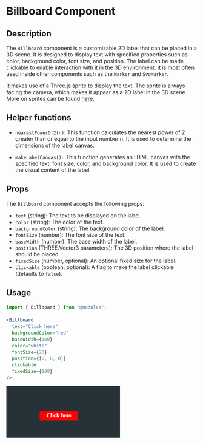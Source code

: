 # Billboard Component

## Description

The `Billboard` component is a customizable 2D label that can be placed in a 3D scene. It is designed to display text with specified properties such as color, background color, font size, and position. The label can be made clickable to enable interaction with it in the 3D environment. It is most often used inside other components such as the `Marker` and `SvgMarker`.

It makes use of a Three.js sprite to display the text. The sprite is always facing the camera, which makes it appear as a 2D label in the 3D scene. More on sprites can be found [here](https://threejs.org/docs/#api/en/objects/Sprite).

## Helper functions

- `nearestPowerOf2(n)`: This function calculates the nearest power of 2 greater than or equal to the input number n. It is used to determine the dimensions of the label canvas.

- `makeLabelCanvas():` This function generates an HTML canvas with the specified text, font size, color, and background color. It is used to create the visual content of the label.

## Props

The `Billboard` component accepts the following props:

- `text` (string): The text to be displayed on the label.
- `color` (string): The color of the text.
- `backgroundColor` (string): The background color of the label.
- `fontSize` (number): The font size of the text.
- `baseWidth` (number): The base width of the label.
- `position` (THREE.Vector3 parameters): The 3D position where the label should be placed.
- `fixedSize` (number, optional): An optional fixed size for the label.
- `clickable` (boolean, optional): A flag to make the label clickable (defaults to `false`).

## Usage

```jsx
import { Billboard } from "@modules";

<Billboard
  text="Click here"
  backgroundColor="red"
  baseWidth={100}
  color="white"
  fontSize={20}
  position={[0, 0, 0]}
  clickable
  fixedSize={100}
/>;
```

![Billboard component](/assets/billboard_usage.png)
